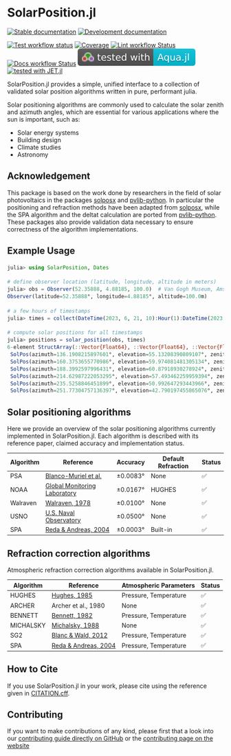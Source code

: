 # SolarPosition.jl

[![Stable documentation](https://img.shields.io/badge/docs-stable-blue.svg)](https://juliaastro.org/SolarPosition/stable)
[![Development documentation](https://img.shields.io/badge/docs-dev-blue.svg)](https://juliaastro.org/SolarPosition.jl/dev)

[![Test workflow status](https://github.com/JuliaAstro/SolarPosition.jl/actions/workflows/Test.yml/badge.svg?branch=main)](https://github.com/JuliaAstro/SolarPosition.jl/actions/workflows/Test.yml?query=branch%3Amain)
[![Coverage](https://codecov.io/gh/JuliaAstro/SolarPosition.jl/branch/main/graph/badge.svg)](https://codecov.io/gh/JuliaAstro/SolarPosition.jl)
[![Lint workflow Status](https://github.com/JuliaAstro/SolarPosition.jl/actions/workflows/Lint.yml/badge.svg?branch=main)](https://github.com/JuliaAstro/SolarPosition.jl/actions/workflows/Lint.yml?query=branch%3Amain)
[![Docs workflow Status](https://github.com/JuliaAstro/SolarPosition.jl/actions/workflows/Docs.yml/badge.svg?branch=main)](https://github.com/JuliaAstro/SolarPosition.jl/actions/workflows/Docs.yml?query=branch%3Amain)
[![Aqua QA](https://raw.githubusercontent.com/JuliaTesting/Aqua.jl/master/badge.svg)](https://github.com/JuliaTesting/Aqua.jl)
[![tested with JET.jl](https://img.shields.io/badge/%F0%9F%9B%A9%EF%B8%8F_tested_with-JET.jl-233f9a)](https://github.com/aviatesk/JET.jl)

SolarPosition.jl provides a simple, unified interface to a collection of validated solar position
algorithms written in pure, performant julia.

Solar positioning algorithms are commonly used to calculate the solar zenith and
azimuth angles, which are essential for various applications where the sun is important, such as:

- Solar energy systems
- Building design
- Climate studies
- Astronomy

## Acknowledgement

This package is based on the work done by researchers in the field of solar photovoltaics
in the packages [solposx](https://github.com/assessingsolar/solposx) and
[pvlib-python](https://github.com/pvlib/pvlib-python). In particular the positioning and
refraction methods have been adapted from [solposx](https://github.com/assessingsolar/solposx),
while the SPA algorithm and the deltat calculation are ported from [pvlib-python](https://github.com/pvlib/pvlib-python). These packages also provide validation data necessary to ensure
correctness of the algorithm implementations.

## Example Usage

```julia
julia> using SolarPosition, Dates

# define observer location (latitude, longitude, altitude in meters)
julia> obs = Observer(52.35888, 4.88185, 100.0)  # Van Gogh Museum, Amsterdam
Observer(latitude=52.35888°, longitude=4.88185°, altitude=100.0m)

# a few hours of timestamps
julia> times = collect(DateTime(2023, 6, 21, 10):Hour(1):DateTime(2023, 6, 21, 15));

# compute solar positions for all timestamps
julia> positions = solar_position(obs, times)
6-element StructArray(::Vector{Float64}, ::Vector{Float64}, ::Vector{Float64}) with eltype SolPos{Float64}:
 SolPos(azimuth=136.1908215897601°, elevation=55.13208390809107°, zenith=34.86791609190893°)
 SolPos(azimuth=160.3753655770986°, elevation=59.974081481305134°, zenith=30.025918518694862°)
 SolPos(azimuth=188.3992597996431°, elevation=60.87918930278924°, zenith=29.120810697210757°)
 SolPos(azimuth=214.62987222053295°, elevation=57.493462259959394°, zenith=32.5065377400406°)
 SolPos(azimuth=235.5258846451899°, elevation=50.992647293443966°, zenith=39.007352706556034°)
 SolPos(azimuth=251.77304757136397°, elevation=42.790197455865076°, zenith=47.209802544134924°)
```

## Solar positioning algorithms

Here we provide an overview of the solar positioning algorithms currently implemented
in SolarPosition.jl. Each algorithm is described with its reference paper, claimed
accuracy and implementation status.

| Algorithm | Reference                                                                                       | Accuracy | Default Refraction | Status |
| --------- | ----------------------------------------------------------------------------------------------- | -------- | ------------------ | ------ |
| PSA       | [Blanco-Muriel et al.](https://www.sciencedirect.com/science/article/abs/pii/S0038092X00001560) | ±0.0083° | None               | ✅     |
| NOAA      | [Global Monitoring Laboratory](https://gml.noaa.gov/grad/solcalc/calcdetails.html)              | ±0.0167° | HUGHES             | ✅     |
| Walraven  | [Walraven, 1978](<https://doi.org/10.1016/0038-092X(78)90155-X>)                                | ±0.0100° | None               | ✅     |
| USNO      | [U.S. Naval Observatory](https://aa.usno.navy.mil/faq/sun_approx)                               | ±0.0500° | None               | ✅     |
| SPA       | [Reda & Andreas, 2004](https://doi.org/10.1016/j.solener.2003.12.003)                           | ±0.0003° | Built-in           | ✅     |

## Refraction correction algorithms

Atmospheric refraction correction algorithms available in SolarPosition.jl.

| Algorithm | Reference                                                                                        | Atmospheric Parameters | Status |
| --------- | ------------------------------------------------------------------------------------------------ | ---------------------- | ------ |
| HUGHES    | [Hughes, 1985](https://pvpmc.sandia.gov/app/uploads/sites/243/2022/10/Engineering-Astronomy.pdf) | Pressure, Temperature  | ✅     |
| ARCHER    | Archer et al., 1980                                                                              | None                   | ✅     |
| BENNETT   | [Bennett, 1982](https://doi.org/10.1017/S0373463300022037)                                       | Pressure, Temperature  | ✅     |
| MICHALSKY | [Michalsky, 1988](<https://doi.org/10.1016/0038-092X(88)90045-X>)                                | None                   | ✅     |
| SG2       | [Blanc & Wald, 2012](https://doi.org/10.1016/j.solener.2012.07.018)                              | Pressure, Temperature  | ✅     |
| SPA       | [Reda & Andreas, 2004](https://doi.org/10.1016/j.solener.2003.12.003)                            | Pressure, Temperature  | ✅     |

## How to Cite

If you use SolarPosition.jl in your work, please cite using the reference given in [CITATION.cff](https://github.com/JuliaAstro/SolarPosition.jl/blob/main/CITATION.cff).

## Contributing

If you want to make contributions of any kind, please first that a look into our [contributing guide directly on GitHub](docs/src/contributing.md) or the [contributing page on the website](https://juliaastro.org/SolarPosition/stable/contributing/)
